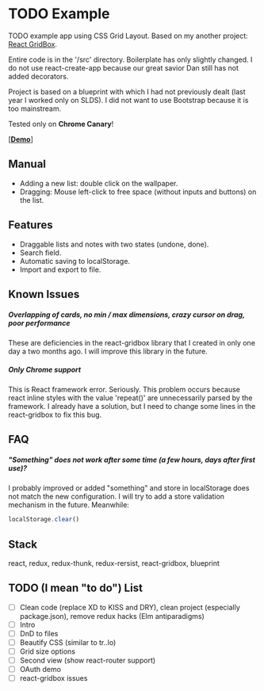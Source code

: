 # TODO Example

TODO example app using CSS Grid Layout. Based on my another project: [React GridBox](https://github.com/ku8ar/react-gridbox).

Entire code is in the '/src' directory. Boilerplate has only slightly changed. I do not use react-create-app because our great savior Dan still has not added decorators.

Project is based on a blueprint with which I had not previously dealt (last year I worked only on SLDS). I did not want to use Bootstrap because it is too mainstream.

Tested only on **Chrome Canary**!

[**[Demo](https://ku8ar.github.io/todo)**]

## Manual
* Adding a new list: double click on the wallpaper.
* Dragging: Mouse left-click to free space (without inputs and buttons) on the list.

## Features
* Draggable lists and notes with two states (undone, done).
* Search field.
* Automatic saving to localStorage.
* Import and export to file.

## Known Issues
##### Overlapping of cards, no min / max dimensions, crazy cursor on drag, poor performance
These are deficiencies in the react-gridbox library that I created in only one day a two months ago. I will improve this library in the future.
##### Only Chrome support
This is React framework error. Seriously. This problem occurs because react inline styles with the value 'repeat()' are unnecessarily parsed by the framework. I already have a solution, but I need to change some lines in the react-gridbox to fix this bug.

## FAQ
##### "Something" does not work after some time (a few hours, days after first use)?
I probably improved or added "something" and store in localStorage does not match the new configuration.
I will try to add a store validation mechanism in the future. Meanwhile:
```js
localStorage.clear()
```

## Stack
react, redux, redux-thunk, redux-rersist, react-gridbox, blueprint

## TODO (I mean "to do") List
- [ ] Clean code (replace XD to KISS and DRY), clean project (especially package.json), remove redux hacks (Elm antiparadigms)
- [ ] Intro
- [ ] DnD to files
- [ ] Beautify CSS (similar to tr..lo)
- [ ] Grid size options
- [ ] Second view (show react-router support)
- [ ] OAuth demo
- [ ] react-gridbox issues
